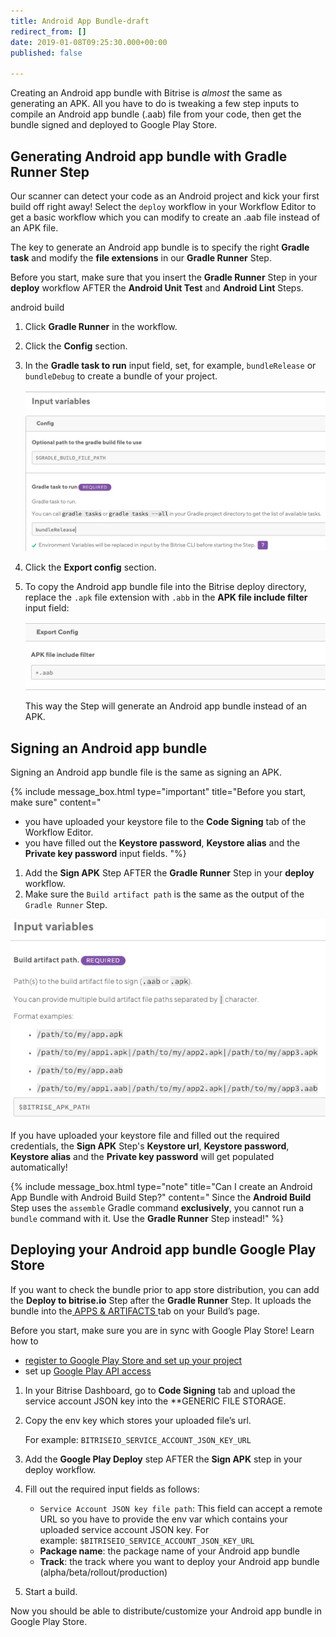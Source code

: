 ```yaml
---
title: Android App Bundle-draft
redirect_from: []
date: 2019-01-08T09:25:30.000+00:00
published: false

---
```

Creating an Android app bundle with Bitrise is _almost_ the same as generating an APK. All you have to do is tweaking a few step inputs to compile an Android app bundle (.aab) file from your code, then get the bundle signed and deployed to Google Play Store.

## Generating Android app bundle with Gradle Runner Step

Our scanner can detect your code as an Android project and kick your first build off right away! Select the `deploy` workflow in your Workflow Editor to get a basic workflow which you can modify to create an .aab file instead of an APK file.

The key to generate an Android app bundle is to specify the right **Gradle task** and modify the **file extensions** in our **Gradle Runner** Step.

Before you start, make sure that you insert the **Gradle Runner** Step in your **deploy** workflow AFTER the **Android Unit Test** and **Android Lint** Steps.

android build

1. Click **Gradle Runner** in the workflow.
2. Click the **Config** section.
3. In the **Gradle task to run** input field, set, for example, `bundleRelease` or `bundleDebug` to create a bundle of your project.

   ![](/img/bundlerelease.jpg)
4. Click the **Export config** section.
5. To copy the Android app bundle file into the Bitrise deploy directory, replace the `.apk` file extension with `.abb` in the **APK file include filter** input field:

   ![](/img/include-filter.jpg)

   This way the Step will generate an Android app bundle instead of an APK.

## Signing an Android app bundle

Signing an Android app bundle file is the same as signing an APK.

{% include message_box.html type="important" title="Before you start, make sure" content="
* you have uploaded your keystore file to the **Code Signing** tab of the Workflow Editor.
* you have filled out the **Keystore password**, **Keystore alias** and the **Private key password** input fields.
"%}

1. Add the **Sign APK** Step AFTER the **Gradle Runner** Step in your **deploy** workflow.
2. Make sure the `Build artifact path` is the same as the output of the `Gradle Runner` Step.

![](/img/bundle-signing.png)

If you have uploaded your keystore file and filled out the required credentials, the **Sign APK** Step's **Keystore url**, **Keystore password**, **Keystore alias** and the **Private key password** will get populated automatically!

{% include message_box.html type="note" title="Can I create an Android App Bundle with Android Build Step?" content=" Since the **Android Build** Step uses the `assemble` Gradle command **exclusively**, you cannot run a `bundle` command with it. Use the **Gradle Runner** Step instead!" %}

## Deploying your Android app bundle Google Play Store

If you want to check the bundle prior to app store distribution, you can add the **Deploy to bitrise.io** Step after the **Gradle Runner** Step. It uploads the bundle into the[ APPS & ARTIFACTS ](https://devcenter.bitrise.io/builds/build-artifacts-online/)tab on your Build’s page.

Before you start, make sure you are in sync with Google Play Store! Learn how to

* [register to Google Play Store and set up your project](https://devcenter.bitrise.io/tutorials/deploy/android-deployment/#register-to-google-play-store-and-set-up-your-first-project)
* set up [Google Play API access](https://devcenter.bitrise.io/tutorials/deploy/android-deployment/#set-up-google-play-api-access)

1. In your Bitrise Dashboard, go to **Code Signing** tab and upload the service account JSON key into the **GENERIC FILE STORAGE.
2. Copy the env key which stores your uploaded file’s url.

   For example: `BITRISEIO_SERVICE_ACCOUNT_JSON_KEY_URL`
3. Add the **Google Play Deploy** step AFTER the **Sign APK** step in your deploy workflow.
4. Fill out the required input fields as follows:
   * `Service Account JSON key file path`: This field can accept a remote URL so you have to provide the env var which contains your uploaded service account JSON key. For example: `$BITRISEIO_SERVICE_ACCOUNT_JSON_KEY_URL`
   * **Package name**: the package name of your Android app bundle
   * **Track**: the track where you want to deploy your Android app bundle (alpha/beta/rollout/production)
5. Start a build.

Now you should be able to distribute/customize your Android app bundle in Google Play Store.